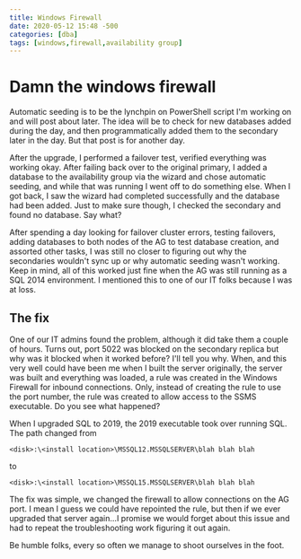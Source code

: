 ```yaml
---
title: Windows Firewall
date: 2020-05-12 15:48 -500
categories: [dba]
tags: [windows,firewall,availability group]
---
```


# Damn the windows firewall

Automatic seeding is to be the lynchpin on PowerShell script I'm working on and will post about later. The idea will be to check for new databases added during the day, and then programmatically added them to the secondary later in the day. But that post is for another day.

After the upgrade, I performed a failover test, verified everything was working okay. After failing back over to the original primary, I added a database to the availability group via the wizard and chose automatic seeding, and while that was running I went off to do something else. When I got back, I saw the wizard had completed successfully and the database had been added. Just to make sure though, I checked the secondary and found no database. Say what?

After spending a day looking for failover cluster errors, testing failovers, adding databases to both nodes of the AG to test database creation, and assorted other tasks, I was still no closer to figuring out why the secondaries wouldn't sync up or why automatic seeding wasn't working. Keep in mind, all of this worked just fine when the AG was still running as a SQL 2014 environment. I mentioned this to one of our IT folks because I was at loss.

## The fix

One of our IT admins found the problem, although it did take them a couple of hours. Turns out, port 5022 was blocked on the secondary replica but why was it blocked when it worked before? I'll tell you why. When, and this very well could have been me when I built the server originally, the server was built and everything was loaded, a rule was created in the Windows Firewall for inbound connections. Only, instead of creating the rule to use the port number, the rule was created to allow access to the SSMS executable. Do you see what happened?

When I upgraded SQL to 2019, the 2019 executable took over running SQL. The path changed from 
```shell
<disk>:\<install location>\MSSQL12.MSSQLSERVER\blah blah blah
``` 
to 
```shell
<disk>:\<install location>\MSSQL15.MSSQLSERVER\blah blah blah
```

The fix was simple, we changed the firewall to allow connections on the AG port. I mean I guess we could have repointed the rule, but then if we ever upgraded that server again...I promise we would forget about this issue and had to repeat the troubleshooting work figuring it out again.

Be humble folks, every so often we manage to shoot ourselves in the foot.